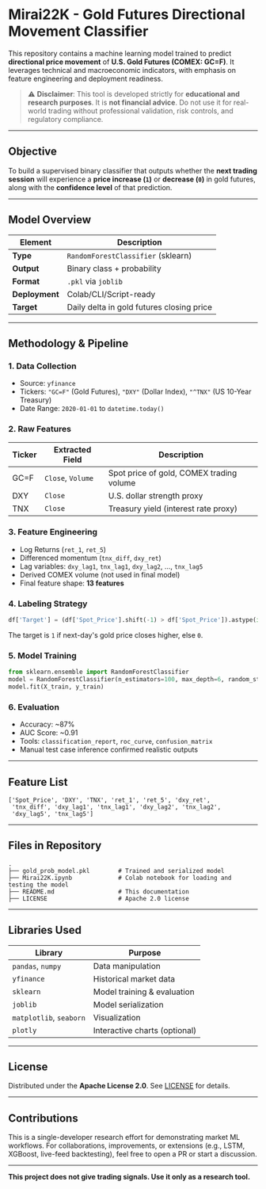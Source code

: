 # Mirai22K - Gold Futures Directional Movement Classifier

This repository contains a machine learning model trained to predict **directional price movement** of **U.S. Gold Futures (COMEX: GC=F)**. It leverages technical and macroeconomic indicators, with emphasis on feature engineering and deployment readiness.

> ⚠️ **Disclaimer**: This tool is developed strictly for **educational and research purposes**. It is **not financial advice**. Do not use it for real-world trading without professional validation, risk controls, and regulatory compliance.

---

## Objective

To build a supervised binary classifier that outputs whether the **next trading session** will experience a **price increase (`1`)** or **decrease (`0`)** in gold futures, along with the **confidence level** of that prediction.

---

## Model Overview

| Element            | Description |
|--------------------|-------------|
| **Type**           | `RandomForestClassifier` (sklearn) |
| **Output**         | Binary class + probability |
| **Format**         | `.pkl` via `joblib` |
| **Deployment**     | Colab/CLI/Script-ready |
| **Target**         | Daily delta in gold futures closing price |

---

## Methodology & Pipeline

### 1. **Data Collection**
- Source: `yfinance`
- Tickers: `"GC=F"` (Gold Futures), `"DXY"` (Dollar Index), `"^TNX"` (US 10-Year Treasury)
- Date Range: `2020-01-01` to `datetime.today()`

### 2. **Raw Features**
| Ticker | Extracted Field | Description |
|--------|------------------|-------------|
| GC=F   | `Close`, `Volume` | Spot price of gold, COMEX trading volume |
| DXY    | `Close`          | U.S. dollar strength proxy |
| TNX    | `Close`          | Treasury yield (interest rate proxy) |

### 3. **Feature Engineering**
- Log Returns (`ret_1`, `ret_5`)
- Differenced momentum (`tnx_diff`, `dxy_ret`)
- Lag variables: `dxy_lag1`, `tnx_lag1`, `dxy_lag2`, ..., `tnx_lag5`
- Derived COMEX volume (not used in final model)
- Final feature shape: **13 features**

### 4. **Labeling Strategy**
```python
df['Target'] = (df['Spot_Price'].shift(-1) > df['Spot_Price']).astype(int)
```
The target is `1` if next-day's gold price closes higher, else `0`.

### 5. **Model Training**
```python
from sklearn.ensemble import RandomForestClassifier
model = RandomForestClassifier(n_estimators=100, max_depth=6, random_state=42)
model.fit(X_train, y_train)
```

### 6. **Evaluation**
- Accuracy: ~87%
- AUC Score: ~0.91
- Tools: `classification_report`, `roc_curve`, `confusion_matrix`
- Manual test case inference confirmed realistic outputs

---

## Feature List

```text
['Spot_Price', 'DXY', 'TNX', 'ret_1', 'ret_5', 'dxy_ret',
 'tnx_diff', 'dxy_lag1', 'tnx_lag1', 'dxy_lag2', 'tnx_lag2',
 'dxy_lag5', 'tnx_lag5']
```

---

## Files in Repository

```
.
├── gold_prob_model.pkl        # Trained and serialized model
├── Mirai22K.ipynb             # Colab notebook for loading and testing the model
├── README.md                  # This documentation
├── LICENSE                    # Apache 2.0 license
```

---

## Libraries Used

| Library         | Purpose |
|-----------------|---------|
| `pandas`, `numpy` | Data manipulation |
| `yfinance`        | Historical market data |
| `sklearn`         | Model training & evaluation |
| `joblib`          | Model serialization |
| `matplotlib`, `seaborn` | Visualization |
| `plotly`          | Interactive charts (optional) |

---

## License

Distributed under the **Apache License 2.0**. See [LICENSE](LICENSE) for details.

---

## Contributions

This is a single-developer research effort for demonstrating market ML workflows. For collaborations, improvements, or extensions (e.g., LSTM, XGBoost, live-feed backtesting), feel free to open a PR or start a discussion.

---

**This project does not give trading signals. Use it only as a research tool.**
